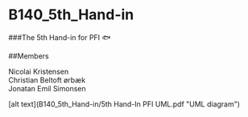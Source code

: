 # B140_5th_Hand-in
###The 5th Hand-in for PFI :fish:

##Members

Nicolai Kristensen<br/>
Christian Beltoft ørbæk<br/>
Jonatan Emil Simonsen<br/>

[alt text](B140_5th_Hand-in/5th Hand-In PFI UML.pdf "UML diagram")
